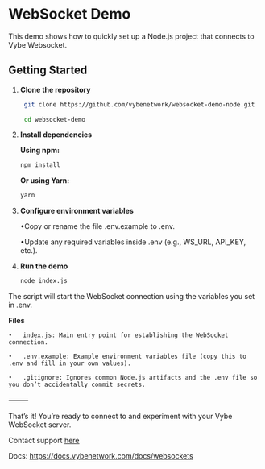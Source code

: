# WebSocket Demo

This demo shows how to quickly set up a Node.js project that connects to Vybe Websocket.

## Getting Started

1. **Clone the repository**
   ```bash
    git clone https://github.com/vybenetwork/websocket-demo-node.git
    
    cd websocket-demo
2.	**Install dependencies**

    **Using npm:**
    ```bash
    npm install
    ```
    **Or using Yarn:**
    ```bash
    yarn
    ```

3.	**Configure environment variables**

	•Copy or rename the file .env.example to .env.

	•Update any required variables inside .env (e.g., WS_URL, API_KEY, etc.).
4.	**Run the demo**
    ```bash
    node index.js
The script will start the WebSocket connection using the variables you set in .env.

**Files**

	•	index.js: Main entry point for establishing the WebSocket connection.

	•	.env.example: Example environment variables file (copy this to .env and fill in your own values).

	•	.gitignore: Ignores common Node.js artifacts and the .env file so you don’t accidentally commit secrets.


⸻

That’s it! You’re ready to connect to and experiment with your Vybe WebSocket server.

Contact support [here](https://t.me/VybeSlackTGBot)

Docs: https://docs.vybenetwork.com/docs/websockets
